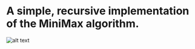 # A simple, recursive implementation of the MiniMax algorithm.
![alt text](https://github.com/savvasio/MiniMax/MiniMax-tree.png?raw=true)

